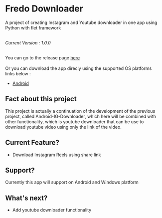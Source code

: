 # Fredo Downloader

A project of creating Instagram and Youtube downloader in one app using Python with flet framework<br><br>

_Current Version : 1.0.0_ <br><br>

You can go to the release page [here](https://github.com/Fredo-Ronan/Fredo_Downloader/releases/latest) <br><br>
Or you can download the app direcly using the supported OS platforms links below :
- [Android](https://github.com/Fredo-Ronan/Fredo_Downloader/releases/download/1.0.0/Fredo.Downloader.apk) <br>

## Fact about this project
This project is actually a continuation of the development of the previous project, called Android-IG-Downloader, which here will be combined with other functionality, which is youtube downloader that can be use to download youtube video using only the link of the video.

## Current Feature?
- Download Instagram Reels using share link

## Support?
Currently this app will support on Android and Windows platform

## What's next?
- Add youtube downloader functionality
